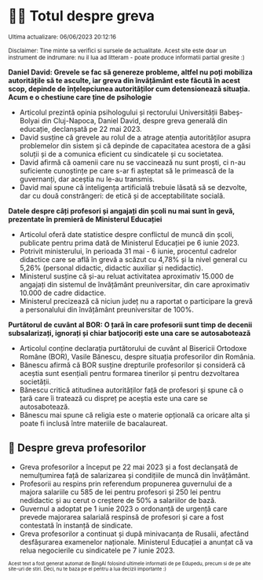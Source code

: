 # 👩‍🏫 Totul despre greva
<sub>Ultima actualizare: 06/06/2023 20:12:16</sub>

<sub>Disclaimer: Tine minte sa verifici si sursele de actualitate. Acest site este doar un instrument de indrumare: nu il lua ad litteram - poate produce informatii partial gresite :)</sub>

**Daniel David: Grevele se fac să genereze probleme, altfel nu poți mobiliza autoritățile să te asculte, iar greva din învățământ este făcută în acest scop, depinde de înțelepciunea autorităților cum detensionează situația. Acum e o chestiune care ține de psihologie**

- Articolul prezintă opinia psihologului și rectorului Universității Babeș-Bolyai din Cluj-Napoca, Daniel David, despre greva generală din educație, declanșată pe 22 mai 2023.
- David susține că grevele au rolul de a atrage atenția autorităților asupra problemelor din sistem și că depinde de capacitatea acestora de a găsi soluții și de a comunica eficient cu sindicatele și cu societatea.
- David afirmă că oamenii care nu se vaccinează nu sunt proști, ci n-au suficiente cunoștințe pe care s-ar fi așteptat să le primească de la guvernanți, dar aceștia nu le-au transmis.
- David mai spune că inteligența artificială trebuie lăsată să se dezvolte, dar cu două constrângeri: de etică și de acceptabilitate socială.

**Datele despre câți profesori și angajați din școli nu mai sunt în gevă, prezentate în premieră de Ministerul Educației**

- Articolul oferă date statistice despre conflictul de muncă din școli, publicate pentru prima dată de Ministerul Educației pe 6 iunie 2023.
- Potrivit ministerului, în perioada 31 mai - 6 iunie, procentul cadrelor didactice care se află în grevă a scăzut cu 4,78% și la nivel general cu 5,26% (personal didactic, didactic auxiliar și nedidactic).
- Ministerul susține că și-au reluat activitatea aproximativ 15.000 de angajați din sistemul de învățământ preuniversitar, din care aproximativ 10.000 de cadre didactice.
- Ministerul precizează că niciun județ nu a raportat o participare la grevă a personalului din învățământ preuniversitar de 100%.

**Purtătorul de cuvânt al BOR: O țară în care profesorii sunt timp de decenii subsalarizați, ignorați și chiar batjocoriți este una care se autosabotează**

- Articolul conține declarația purtătorului de cuvânt al Bisericii Ortodoxe Române (BOR), Vasile Bănescu, despre situația profesorilor din România.
- Bănescu afirmă că BOR susține drepturile profesorilor și consideră că aceștia sunt esențiali pentru formarea tinerilor și pentru dezvoltarea societății.
- Bănescu critică atitudinea autorităților față de profesori și spune că o țară care îi tratează cu dispreț pe aceștia este una care se autosabotează.
- Bănescu mai spune că religia este o materie opțională ca oricare alta și poate fi inclusă între materiile de bacalaureat.

## 🏫 Despre greva profesorilor

- Greva profesorilor a început pe 22 mai 2023 și a fost declanșată de nemulțumirea față de salarizarea și condițiile de muncă din învățământ.
- Profesorii au respins prin referendum propunerea guvernului de a majora salariile cu 585 de lei pentru profesori și 250 lei pentru nedidactic și au cerut o creștere de 50% a salariilor de bază.
- Guvernul a adoptat pe 1 iunie 2023 o ordonanță de urgență care prevede majorarea salarială respinsă de profesori și care a fost contestată în instanță de sindicate.
- Greva profesorilor a continuat și după minivacanța de Rusalii, afectând desfășurarea examenelor naționale. Ministerul Educației a anunțat că va relua negocierile cu sindicatele pe 7 iunie 2023.


<sub><sub>Acest text a fost generat automat de BingAI folosind ultimele informatii de pe Edupedu, precum si de pe alte site-uri de stiri. Deci, nu te baza pe el pentru a lua decizii importante :)</sub></sub>